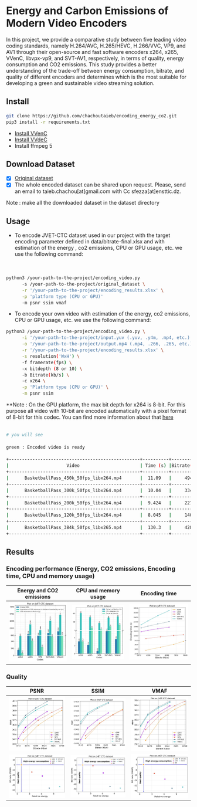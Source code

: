 # Energy and Carbon Emissions of Modern Video Encoders
In this project, we provide a comparative study between five leading video coding standards, namely H.264/AVC, H.265/HEVC, H.266/VVC, VP9, and AV1 through their open-source and fast software encoders x264, x265, VVenC, libvpx-vp9, and SVT-AV1, respectively, in terms of quality, energy consumption and CO2 emissions. This study provides a better understanding of the trade-off between energy consumption, bitrate, and quality of different encoders and determines which is the most suitable for developing a green and sustainable video streaming solution.

## Install 


```bash
git clone https://github.com/chachoutaieb/encoding_energy_co2.git
pip3 install -r requirements.txt

```
- [Install VVenC](https://github.com/fraunhoferhhi/vvenc/)
- [Install VVdeC](https://github.com/fraunhoferhhi/vvdec)
- Install ffmpeg 5



## Download Dataset

- [x] [Original dataset](https://jvet.hhi.fraunhofer.de/)
- [x] The whole encoded dataset can be shared upon request. Please, send an email to taieb.chachou[at]gmail.com with Cc sfezza[at]ensttic.dz.

Note : make all the downloaded dataset in the dataset directory

## Usage

- To encode JVET-CTC dataset used in our project with the target encoding parameter defined in data/bitrate-final.xlsx and with estimation of the energy , co2 emissions, CPU or GPU usage, etc. we use the following command:

```bash


python3 /your-path-to-the-project/encoding_video.py
      -s /your-path-to-the-project/original_dataset \
      -r '/your-path-to-the-project/encoding_results.xlsx' \
      -p 'platform type (CPU or GPU)'
      -m psnr ssim vmaf
```

- To encode your own video with estimation of the energy, co2 emissions, CPU or GPU usage, etc. we use the following command:

```bash
python3 /your-path-to-the-project/encoding_video.py \
      -i '/your-path-to-the-project/input.yuv (.yuv, .y4m, .mp4, etc.)' \
      -o '/your-path-to-the-project/output.mp4 (.mp4, .266, .265, etc.)' \
      -r '/your-path-to-the-project/encoding_results.xlsx' \
      -s resolution('WxH') \
      -f framerate(fps) \
      -x bitdepth (8 or 10) \
      -b Bitrate(kb/s) \
      -c x264 \
      -p 'Platform type (CPU or GPU)' \
      -m psnr ssim 
```    
  
  
**Note : On the GPU platform, the max bit depth for x264 is 8-bit. For this purpose all video with 10-bit are encoded automatically with a pixel format of 8-bit for this codec. You can find more information about that [here](https://developer.nvidia.com/video-encode-and-decode-gpu-support-matrix-new)



```bash

# you will see

green : Encoded video is ready

+--------------------------------------------------+----------+-------------+--------------+-------------+--------+--------+--------+
|                      Video                       | Time (s) |Bitrate(kb/s)| Energy (Wh)  |  CO2eq (g)  |  PSNR  |  SSIM  |  VMAF  |
+--------------------------------------------------+----------+-------------+--------------+-------------+--------+--------+--------+
|      BasketballPass_450k_50fps_libx264.mp4       |  11.09   |     494     | 0.0004136871 | 0.004615921 | 33.69  |  0.92  | 81.68  |
+--------------------------------------------------+----------+-------------+--------------+-------------+--------+--------+--------+
|      BasketballPass_300k_50fps_libx264.mp4       |  10.04   |     334     | 0.0004155239 | 0.004201178 | 31.87  |  0.89  | 70.67  |
+--------------------------------------------------+----------+-------------+--------------+-------------+--------+--------+--------+
|      BasketballPass_200k_50fps_libx264.mp4       |  9.424   |     227     | 0.0004102921 | 0.003958067 | 30.10  |  0.85  | 56.84  |
+--------------------------------------------------+----------+-------------+--------------+-------------+--------+--------+--------+
|      BasketballPass_120k_50fps_libx264.mp4       |  8.045   |     140     | 0.0004035947 | 0.003277615 | 28.03  |  0.79  | 37.30  |
+--------------------------------------------------+----------+-------------+--------------+-------------+--------+--------+--------+
|      BasketballPass_384k_50fps_libx265.mp4       |  130.3   |     428     | 0.0003023713 | 0.039415766 | 34.22  |  0.92  | 82.99  |
+--------------------------------------------------+----------+-------------+--------------+-------------+--------+--------+--------+
```


## Results

### Encoding performance (Energy, CO2 emissions, Encoding time, CPU and memory usage)



  Energy and CO2 emissions     |  CPU and memory usage         |  Encoding time                | 
:-----------------------------:|:-----------------------------:|:-----------------------------:
 ![](figures/Bar_dataset.jpg)  | ![](figures/bar_cpu_memory_time.jpg)  |  ![](figures/line_dataset_time.jpg)   


 
 ### Quality
 
 
 
   PSNR     |  SSIM         |  VMAF                | 
:-----------------------------:|:-----------------------------:|:-----------------------------:
 ![](figures/line_dataset_PSNR.jpg)  | ![](figures/line_dataset_SSIM.jpg)  |  ![](figures/line_dataset_VMAF.jpg)  
 ![](figures/dataset_BD_rate_(PSNR)_relative_Energy.jpg)  | ![](figures/dataset_BD_rate_(SSIM)_relative_Energy.jpg)  |  ![](figures/dataset_BD_rate_(VMAF)_relative_Energy.jpg)    
     
  


